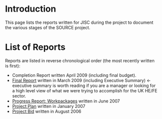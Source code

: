 # Introduction #

This page lists the reports written for JISC during the project to document the various stages of the SOURCE project.

# List of Reports #

Reports are listed in reverse chronological order (the most recently written is first):
  * Completion Report written April 2009 (including final budget).
  * [Final Report](http://docs.google.com/Doc?id=dfccf5n6_3fb6fz2dj) written in March 2009 (including Executive Summary) <- executive summary is worth reading if you are a manager or looking for a high level view of what we were trying to accomplish for the UK HE/FE sector.
  * [Progress Report: Workpackages](http://jisc-source.googlecode.com/files/workpackagesGannt_JISC_SOURCE.PDF) written in June 2007
  * [Project Plan](http://jisc-source.googlecode.com/files/projectPlan_JISC-SOURCE.PDF) written in January 2007
  * [Project Bid](http://jisc-source.googlecode.com/files/projectBid_SOURCE-JISC.PDF) written in August 2006
